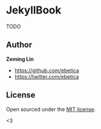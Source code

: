 # JekyllBook

TODO

## Author

**Zeming Lin**
- <https://github.com/ebetica>
- <https://twitter.com/ebetica>


## License

Open sourced under the [MIT license](LICENSE.md).

<3
